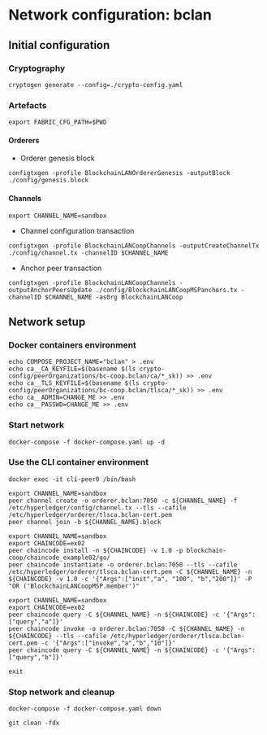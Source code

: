 # Network configuration: bclan


## Initial configuration


### Cryptography

```
cryptogen generate --config=./crypto-config.yaml
```


### Artefacts

```
export FABRIC_CFG_PATH=$PWD
```

#### Orderers

  * Orderer genesis block

```
configtxgen -profile BlockchainLANOrdererGenesis -outputBlock ./config/genesis.block
```

#### Channels

```
export CHANNEL_NAME=sandbox
```

  * Channel configuration transaction 

```
configtxgen -profile BlockchainLANCoopChannels -outputCreateChannelTx ./config/channel.tx -channelID $CHANNEL_NAME
```

  * Anchor peer transaction

```
configtxgen -profile BlockchainLANCoopChannels -outputAnchorPeersUpdate ./config/BlockchainLANCoopMSPanchors.tx -channelID $CHANNEL_NAME -asOrg BlockchainLANCoop
```

## Network setup

### Docker containers environment

```
echo COMPOSE_PROJECT_NAME="bclan" > .env
echo ca__CA_KEYFILE=$(basename $(ls crypto-config/peerOrganizations/bc-coop.bclan/ca/*_sk)) >> .env
echo ca__TLS_KEYFILE=$(basename $(ls crypto-config/peerOrganizations/bc-coop.bclan/tlsca/*_sk)) >> .env
echo ca__ADMIN=CHANGE_ME >> .env
echo ca__PASSWD=CHANGE_ME >> .env
```

### Start network

```
docker-compose -f docker-compose.yaml up -d
```

### Use the CLI container environment

```
docker exec -it cli-peer0 /bin/bash
```

```
export CHANNEL_NAME=sandbox
peer channel create -o orderer.bclan:7050 -c ${CHANNEL_NAME} -f /etc/hyperledger/config/channel.tx --tls --cafile /etc/hyperledger/orderer/tlsca.bclan-cert.pem
peer channel join -b ${CHANNEL_NAME}.block
```

```
export CHANNEL_NAME=sandbox
export CHAINCODE=ex02
peer chaincode install -n ${CHAINCODE} -v 1.0 -p blockchain-coop/chaincode_example02/go/
peer chaincode instantiate -o orderer.bclan:7050 --tls --cafile /etc/hyperledger/orderer/tlsca.bclan-cert.pem -C ${CHANNEL_NAME} -n ${CHAINCODE} -v 1.0 -c '{"Args":["init","a", "100", "b","200"]}' -P "OR ('BlockchainLANCoopMSP.member')"
```

```
export CHANNEL_NAME=sandbox
export CHAINCODE=ex02
peer chaincode query -C ${CHANNEL_NAME} -n ${CHAINCODE} -c '{"Args":["query","a"]}'
peer chaincode invoke -o orderer.bclan:7050 -C ${CHANNEL_NAME} -n ${CHAINCODE} --tls --cafile /etc/hyperledger/orderer/tlsca.bclan-cert.pem -c '{"Args":["invoke","a","b","10"]}'
peer chaincode query -C ${CHANNEL_NAME} -n ${CHAINCODE} -c '{"Args":["query","b"]}'
```

```
exit
```

### Stop network and cleanup

```
docker-compose -f docker-compose.yaml down
```

```
git clean -fdx
```



